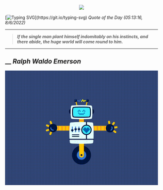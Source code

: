 <p align='center'><img src='https://komarev.com/ghpvc/?username=hungpurdie&label=Total+Vistors&color=brightgreen&style=plastic'></p> 


 [![Typing SVG](https://readme-typing-svg.herokuapp.com?font=Press+Start+2P&color=C2F784&size=35&width=900&height=100&lines=Hello+World%2C+I'm+Hung+!)](https://git.io/typing-svg) 
 _Quote of the Day (05:13:16, 8/6/2022)_
___
>**_If the single man plant himself indomitably on his instincts, and there abide, the huge world will come round to him._**
___
## __ **_Ralph Waldo Emerson_** 
<p align="center"><img src="src/assets/images/robot-dancing-dribble.gif"/></p>